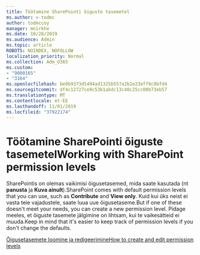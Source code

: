 ```yaml
---
title: Töötamine SharePointi õiguste tasemetel
ms.author: v-todmc
author: todmccoy
manager: mnirkhe
ms.date: 10/28/2019
ms.audience: Admin
ms.topic: article
ROBOTS: NOINDEX, NOFOLLOW
localization_priority: Normal
ms.collection: Adm_O365
ms.custom:
- "9000165"
- "3164"
ms.openlocfilehash: be0b9373d5494ad1325b557a2b2e23eff8c8bfd4
ms.sourcegitcommit: df4c12727ce9c53b1abdc13c48c25cc00b73eb57
ms.translationtype: MT
ms.contentlocale: et-EE
ms.lasthandoff: 11/01/2019
ms.locfileid: "37922174"
---
```

# <a name="working-with-sharepoint-permission-levels"></a><span data-ttu-id="f8766-102">Töötamine SharePointi õiguste tasemetel</span><span class="sxs-lookup"><span data-stu-id="f8766-102">Working with SharePoint permission levels</span></span>

<span data-ttu-id="f8766-103">SharePointis on olemas vaikimisi õigusetasemed, mida saate kasutada (nt **panusta** ja **Kuva ainult**).</span><span class="sxs-lookup"><span data-stu-id="f8766-103">SharePoint comes with default permission levels that you can use, such as **Contribute** and **View only**.</span></span> <span data-ttu-id="f8766-104">Kuid kui üks neist ei vasta teie vajadustele, saate luua uue õigusetaseme.</span><span class="sxs-lookup"><span data-stu-id="f8766-104">But if one of these doesn't meet your needs, you can create a new permission level.</span></span> <span data-ttu-id="f8766-105">Pidage meeles, et õiguste tasemete jälgimine on lihtsam, kui te vaikesätteid ei muuda.</span><span class="sxs-lookup"><span data-stu-id="f8766-105">Keep in mind that it's easier to keep track of permission levels if you don't change the defaults.</span></span>

[<span data-ttu-id="f8766-106">Õigusetasemete loomine ja redigeerimine</span><span class="sxs-lookup"><span data-stu-id="f8766-106">How to create and edit permission levels</span></span>](https://docs.microsoft.com/sharepoint/how-to-create-and-edit-permission-levels)